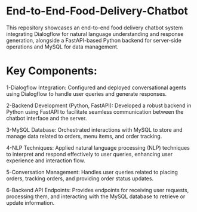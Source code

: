 # End-to-End-Food-Delivery-Chatbot
This repository showcases an end-to-end food delivery chatbot system integrating Dialogflow for natural language understanding and response generation, alongside a FastAPI-based Python backend for server-side operations and MySQL for data management.
# Key Components:
1-Dialogflow Integration: Configured and deployed conversational agents using Dialogflow to handle user queries and generate responses.

2-Backend Development (Python, FastAPI): Developed a robust backend in Python using FastAPI to facilitate seamless communication between the chatbot interface and the server.

3-MySQL Database: Orchestrated interactions with MySQL to store and manage data related to orders, menu items, and order tracking.

4-NLP Techniques: Applied natural language processing (NLP) techniques to interpret and respond effectively to user queries, enhancing user experience and interaction flow.

5-Conversation Management: Handles user queries related to placing orders, tracking orders, and providing order status updates.

6-Backend API Endpoints: Provides endpoints for receiving user requests, processing them, and interacting with the MySQL database to retrieve or update information.
